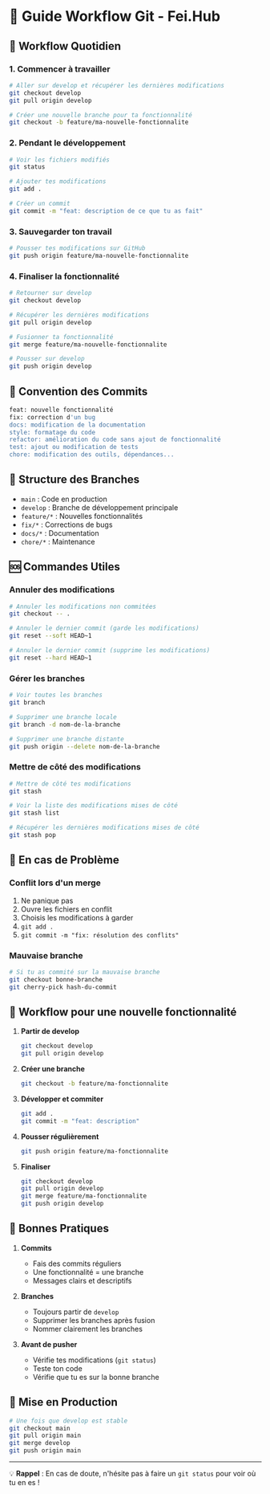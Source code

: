 # 🌳 Guide Workflow Git - Fei.Hub

## 🚀 Workflow Quotidien

### 1. Commencer à travailler

```bash
# Aller sur develop et récupérer les dernières modifications
git checkout develop
git pull origin develop

# Créer une nouvelle branche pour ta fonctionnalité
git checkout -b feature/ma-nouvelle-fonctionnalite
```

### 2. Pendant le développement

```bash
# Voir les fichiers modifiés
git status

# Ajouter tes modifications
git add .

# Créer un commit
git commit -m "feat: description de ce que tu as fait"
```

### 3. Sauvegarder ton travail

```bash
# Pousser tes modifications sur GitHub
git push origin feature/ma-nouvelle-fonctionnalite
```

### 4. Finaliser la fonctionnalité

```bash
# Retourner sur develop
git checkout develop

# Récupérer les dernières modifications
git pull origin develop

# Fusionner ta fonctionnalité
git merge feature/ma-nouvelle-fonctionnalite

# Pousser sur develop
git push origin develop
```

## 📝 Convention des Commits

```bash
feat: nouvelle fonctionnalité
fix: correction d'un bug
docs: modification de la documentation
style: formatage du code
refactor: amélioration du code sans ajout de fonctionnalité
test: ajout ou modification de tests
chore: modification des outils, dépendances...
```

## 🌿 Structure des Branches

- `main` : Code en production
- `develop` : Branche de développement principale
- `feature/*` : Nouvelles fonctionnalités
- `fix/*` : Corrections de bugs
- `docs/*` : Documentation
- `chore/*` : Maintenance

## 🆘 Commandes Utiles

### Annuler des modifications

```bash
# Annuler les modifications non commitées
git checkout -- .

# Annuler le dernier commit (garde les modifications)
git reset --soft HEAD~1

# Annuler le dernier commit (supprime les modifications)
git reset --hard HEAD~1
```

### Gérer les branches

```bash
# Voir toutes les branches
git branch

# Supprimer une branche locale
git branch -d nom-de-la-branche

# Supprimer une branche distante
git push origin --delete nom-de-la-branche
```

### Mettre de côté des modifications

```bash
# Mettre de côté tes modifications
git stash

# Voir la liste des modifications mises de côté
git stash list

# Récupérer les dernières modifications mises de côté
git stash pop
```

## 🚨 En cas de Problème

### Conflit lors d'un merge

1. Ne panique pas
2. Ouvre les fichiers en conflit
3. Choisis les modifications à garder
4. `git add .`
5. `git commit -m "fix: résolution des conflits"`

### Mauvaise branche

```bash
# Si tu as commité sur la mauvaise branche
git checkout bonne-branche
git cherry-pick hash-du-commit
```

## 📱 Workflow pour une nouvelle fonctionnalité

1. **Partir de develop**
   ```bash
   git checkout develop
   git pull origin develop
   ```

2. **Créer une branche**
   ```bash
   git checkout -b feature/ma-fonctionnalite
   ```

3. **Développer et commiter**
   ```bash
   git add .
   git commit -m "feat: description"
   ```

4. **Pousser régulièrement**
   ```bash
   git push origin feature/ma-fonctionnalite
   ```

5. **Finaliser**
   ```bash
   git checkout develop
   git pull origin develop
   git merge feature/ma-fonctionnalite
   git push origin develop
   ```

## 🎯 Bonnes Pratiques

1. **Commits**
   - Fais des commits réguliers
   - Une fonctionnalité = une branche
   - Messages clairs et descriptifs

2. **Branches**
   - Toujours partir de `develop`
   - Supprimer les branches après fusion
   - Nommer clairement les branches

3. **Avant de pusher**
   - Vérifie tes modifications (`git status`)
   - Teste ton code
   - Vérifie que tu es sur la bonne branche

## 🔄 Mise en Production

```bash
# Une fois que develop est stable
git checkout main
git pull origin main
git merge develop
git push origin main
```

---

💡 **Rappel** : En cas de doute, n'hésite pas à faire un `git status` pour voir où tu en es ! 